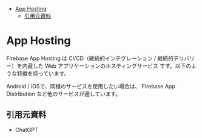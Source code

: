 - [App Hosting](#app-hosting)
  - [引用元資料](#引用元資料)


# App Hosting

Firebase App Hosting は CI/CD（継続的インテグレーション / 継続的デリバリー）を内蔵した Web アプリケーションのホスティングサービス です。以下のような特徴を持っています。

Android / iOSで、同様のサービスを使用したい場合は、 Firebase App Distribution など他のサービスが適しています。


## 引用元資料

- ChatGPT

